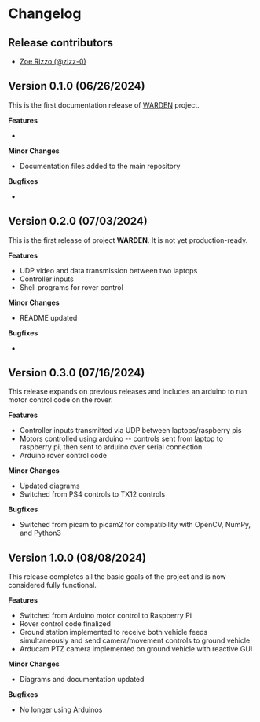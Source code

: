 # Changelog

## Release contributors

- [Zoe Rizzo (@zizz-0)](https://github.com/zizz-0)


## Version 0.1.0 (06/26/2024)

This is the first documentation release of [WARDEN](https://github.com/njii-comet-2024/WARDEN) project.


**Features**

- 


**Minor Changes**

- Documentation files added to the main repository


**Bugfixes**

- 

## Version 0.2.0 (07/03/2024)

This is the first release of project **WARDEN**. It is not yet production-ready.


**Features**

- UDP video and data transmission between two laptops
- Controller inputs
- Shell programs for rover control


**Minor Changes**

- README updated


**Bugfixes**

- 

## Version 0.3.0 (07/16/2024)

This release expands on previous releases and includes an arduino to run motor control code on the rover.


**Features**

- Controller inputs transmitted via UDP between laptops/raspberry pis
- Motors controlled using arduino -- controls sent from laptop to raspberry pi, then sent to arduino over serial connection
- Arduino rover control code


**Minor Changes**

- Updated diagrams
- Switched from PS4 controls to TX12 controls


**Bugfixes**

- Switched from picam to picam2 for compatibility with OpenCV, NumPy, and Python3

## Version 1.0.0 (08/08/2024)

This release completes all the basic goals of the project and is now considered fully functional.


**Features**

- Switched from Arduino motor control to Raspberry Pi 
- Rover control code finalized
- Ground station implemented to receive both vehicle feeds simultaneously and send camera/movement controls to ground vehicle
- Arducam PTZ camera implemented on ground vehicle with reactive GUI


**Minor Changes**

- Diagrams and documentation updated


**Bugfixes**

- No longer using Arduinos